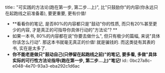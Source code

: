 title:: "可实践的方法论(跑在第一步, 第二步...上)", 比"只鼓励你"的内容(你永远只在起跑线之前准备着), 要更重要, 更有价值!

- **看看你的笔记, 是否80%的内容都只是"鼓动"你的性质, 而只有20%甚至更少的内容, 才是真正的可指导你具体行动的"方法论"?  **
- 如果一本书, 80%的内容都在说"你要去做什么", 但只有极少的篇幅, 来说"具体你该怎么行动". 那这本书就毫无真正的价值! 就是骗钱的. 而这类徒有其表的书, 实在是太多了.
- **你不能老是做只"鼓动自己(只停留在起跑线之前)"的笔记, 要多看, 多做"具体实际的可行性方法论指导(跑在第一步, 第二步...上)"笔记!**
  id:: 0bc27a8c-e048-4e70-93a3-eba292c1d6ac